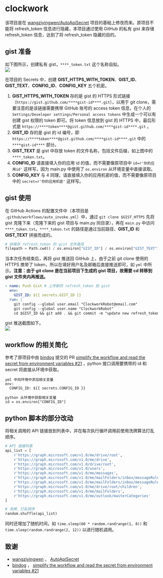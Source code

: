 # clockwork
该项目是在 [wangziyingwen/AutoApiSecret](https://github.com/wangziyingwen/AutoApiSecret) 项目的基础上修改而来。原项目不能将 refresh_token 信息进行隐藏，本项目通过使用 GitHub 的私有 gist 来存储 refresh_token 信息，达到了将 refresh_token 隐藏的目的。

## gist 准备
如下图所示，创建私有 gist，`****_token.txt` 这个名称自拟。  
![](https://user-images.githubusercontent.com/30190529/85358306-e9e9b580-b545-11ea-9a3c-43acba6736ae.png)  

在项目的 Secrets 中，创建 **GIST_HTTPS_WITH_TOKEN**、**GIST_ID**、**GIST_TEXT**、**CONFIG_ID**、**CONFIG_KEY** 五个机密。  
1. **GIST_HTTPS_WITH_TOKEN** 存的是 gist 的 HTTPS 形式链接（`https://gist.github.com/****gist-id****.git`），以用于 git clone，需要注意的是该链接需要携带 GitHub 账号的 access token 信息，在个人的 `Settings/Developer settings/Personal access tokens` 中生成一个可以有创建 gist 权限的 token 即可。将 token 信息放到 gist 的 HTTPS 中，最后形式是 `https://****token****@gist.github.com/****gist-id****.git` 。  
2. **GIST_ID** 存的是 gist 的 id 编号，即 `https://****token****@gist.github.com/****gist-id****.git` 中的 `****gist-id****` 部分。  
3. **GIST_TEXT** 是 gist 中存放 token 的文件名称，包括文件后缀，如上图中的 `****_token.txt`。  
4. **CONFIG_ID** 请直接填入你的应用 id 的值，而不需要像原项目中 `id=r'你的应用id'` 这样写，因为 main.py 中使用了 `os.environ` 从环境变量中直接读取。  
5. **CONFIG_KEY** 与 4 同理，请直接填入你的应用机密的值，而不需要像原项目中的 `secret=r'你的应用机密'` 这样写。  

## gist 使用
在 GitHub Actions 的配置文件中（本项目是 `.github/workflows/auto_invoke.yml`）中，通过 `git clone $GIST_HTTPS` 先将 gist 克隆下来（克隆下来的 gist 项目与 main.py 同目录），再在 `main.py` 中访问 `****_token.txt`。`****_token.txt` 的路径是通过当前路径、**GIST_ID** 和 **GIST_TEXT** 拼接而成的。    

```python
# 拼接存 refresh_token 的 gist 文件路径
filepath = Path.cwd() / os.environ["GIST_ID"] / os.environ["GIST_TEXT"]
```

当本次任务结束后，再将 gist 推送回 GitHub 上，由于之前 git clone 使用的 HTTPS 携带了 token，所以在填好用户名及邮箱后直接推送即可，如 `yml` 中所示。**注意：由于 git clone 是在当前项目下生成的 gist 项目，故需要 cd 转移到 gist 文件夹内再推送。**  

```yml
- name: Push Gist # 上传新的 refresh_token 到 gist 
  env:
    GIST_ID: ${{ secrets.GIST_ID }}
  run: |
    git config --global user.email "ClockworkRobot@email.com"
    git config --global user.name "ClockworkRobot"
    cd $GIST_ID && git add . && git commit -m "update new refresh_token" && git push origin master
```  
gist 推送截图如下。  
![](https://user-images.githubusercontent.com/30190529/85361179-c7f43100-b54d-11ea-9b14-1f7e0fbb95ee.png)  

## workflow 的相关简化  

参考了原项目中由 [bindog](https://github.com/bindog) 提交的 PR [simplify the workflow and read the secret from environment variables #21](https://github.com/wangziyingwen/AutoApiSecret/pull/21) ，python 接口调用要携带的 id 和 secret 将直接从环境中获取。    

```
yml 中向环境中添加相关变量
env: 
  CONFIG_ID: ${{ secrets.CONFIG_ID }}

python 从环境中获取相关变量
id = os.environ["CONFIG_ID"]
```

## python 脚本的部分改动  

将相关调用的 API 链接放到列表中，并在每次执行循环调用前使用洗牌算法打乱顺序。   

```python
# API 链接列表
api_list = [
    r'https://graph.microsoft.com/v1.0/me/drive/root',
    r'https://graph.microsoft.com/v1.0/me/drive',
    r'https://graph.microsoft.com/v1.0/drive/root',
    r'https://graph.microsoft.com/v1.0/users',
    r'https://graph.microsoft.com/v1.0/me/messages',
    r'https://graph.microsoft.com/v1.0/me/mailFolders/inbox/messageRules',
    r'https://graph.microsoft.com/v1.0/me/mailFolders/inbox/messageRules',
    r'https://graph.microsoft.com/v1.0/me/drive/root/children',
    r'https://graph.microsoft.com/v1.0/me/mailFolders',
    r'https://graph.microsoft.com/v1.0/me/outlook/masterCategories'
]

# 洗牌，打乱顺序
random.shuffle(api_list)
```

同时还增加了随机时间，如 `time.sleep(60 * random.randrange(1, 8))` 和 `time.sleep(random.randrange(2, 12))` 以进行随机调用。  

## 致谢

+   [wangziyingwen](https://github.com/wangziyingwen) ， [AutoApiSecret](https://github.com/wangziyingwen/AutoApiSecret)   
+    [bindog](https://github.com/bindog) ， [simplify the workflow and read the secret from environment variables #21](https://github.com/wangziyingwen/AutoApiSecret/pull/21)   
